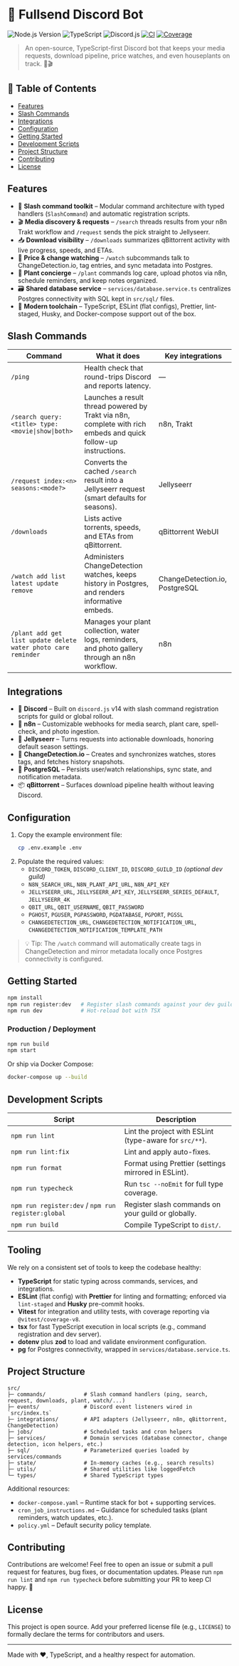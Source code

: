 # 🤖 Fullsend Discord Bot

![Node.js Version](https://img.shields.io/badge/node-%3E%3D20.10-43853d?logo=node.js&logoColor=white)
![TypeScript](https://img.shields.io/badge/TypeScript-5.x-3178c6?logo=typescript&logoColor=white)
![Discord.js](https://img.shields.io/badge/discord.js-14-5865f2?logo=discord&logoColor=white)
[![CI](https://github.com/lgarceau768/ts_discord_fullsend_bot/actions/workflows/ci.yml/badge.svg)](https://github.com/lgarceau768/ts_discord_fullsend_bot/actions/workflows/ci.yml)
[![Coverage](https://img.shields.io/badge/coverage-91%25-brightgreen)](#)

> An open-source, TypeScript-first Discord bot that keeps your media requests, download pipeline, price watches, and even houseplants on track. 🌱🎬

## 🧭 Table of Contents

- [Features](#features)
- [Slash Commands](#slash-commands)
- [Integrations](#integrations)
- [Configuration](#configuration)
- [Getting Started](#getting-started)
- [Development Scripts](#development-scripts)
- [Project Structure](#project-structure)
- [Contributing](#contributing)
- [License](#license)

## Features

- 🎯 **Slash command toolkit** – Modular command architecture with typed handlers (`SlashCommand`) and automatic registration scripts.
- 🎬 **Media discovery & requests** – `/search` threads results from your n8n Trakt workflow and `/request` sends the pick straight to Jellyseerr.
- 📥 **Download visibility** – `/downloads` summarizes qBittorrent activity with live progress, speeds, and ETAs.
- 👀 **Price & change watching** – `/watch` subcommands talk to ChangeDetection.io, tag entries, and sync metadata into Postgres.
- 🌿 **Plant concierge** – `/plant` commands log care, upload photos via n8n, schedule reminders, and keep notes organized.
- 🗃️ **Shared database service** – `services/database.service.ts` centralizes Postgres connectivity with SQL kept in `src/sql/` files.
- 🧰 **Modern toolchain** – TypeScript, ESLint (flat configs), Prettier, lint-staged, Husky, and Docker-compose support out of the box.

## Slash Commands

| Command                                                       | What it does                                                                                                   | Key integrations               |
| ------------------------------------------------------------- | -------------------------------------------------------------------------------------------------------------- | ------------------------------ |
| `/ping`                                                       | Health check that round-trips Discord and reports latency.                                                     | —                              |
| `/search query:<title> type:<movie\|show\|both>`              | Launches a result thread powered by Trakt via n8n, complete with rich embeds and quick follow-up instructions. | n8n, Trakt                     |
| `/request index:<n> seasons:<mode?>`                          | Converts the cached `/search` result into a Jellyseerr request (smart defaults for seasons).                   | Jellyseerr                     |
| `/downloads`                                                  | Lists active torrents, speeds, and ETAs from qBittorrent.                                                      | qBittorrent WebUI              |
| `/watch add list latest update remove`                        | Administers ChangeDetection watches, keeps history in Postgres, and renders informative embeds.                | ChangeDetection.io, PostgreSQL |
| `/plant add get list update delete water photo care reminder` | Manages your plant collection, water logs, reminders, and photo gallery through an n8n workflow.               | n8n                            |

## Integrations

- 🔌 **Discord** – Built on `discord.js` v14 with slash command registration scripts for guild or global rollout.
- 🤖 **n8n** – Customizable webhooks for media search, plant care, spell-check, and photo ingestion.
- 🍿 **Jellyseerr** – Turns requests into actionable downloads, honoring default season settings.
- 💾 **ChangeDetection.io** – Creates and synchronizes watches, stores tags, and fetches history snapshots.
- 🐘 **PostgreSQL** – Persists user/watch relationships, sync state, and notification metadata.
- 📦 **qBittorrent** – Surfaces download pipeline health without leaving Discord.

## Configuration

1. Copy the example environment file:
   ```bash
   cp .env.example .env
   ```
2. Populate the required values:
   - `DISCORD_TOKEN`, `DISCORD_CLIENT_ID`, `DISCORD_GUILD_ID` _(optional dev guild)_
   - `N8N_SEARCH_URL`, `N8N_PLANT_API_URL`, `N8N_API_KEY`
   - `JELLYSEERR_URL`, `JELLYSEERR_API_KEY`, `JELLYSEERR_SERIES_DEFAULT`, `JELLYSEERR_4K`
   - `QBIT_URL`, `QBIT_USERNAME`, `QBIT_PASSWORD`
   - `PGHOST`, `PGUSER`, `PGPASSWORD`, `PGDATABASE`, `PGPORT`, `PGSSL`
   - `CHANGEDETECTION_URL`, `CHANGEDETECTION_NOTIFICATION_URL`, `CHANGEDETECTION_NOTIFICATION_TEMPLATE_PATH`

> 💡 Tip: The `/watch` command will automatically create tags in ChangeDetection and mirror metadata locally once Postgres connectivity is configured.

## Getting Started

```bash
npm install
npm run register:dev   # Register slash commands against your dev guild
npm run dev            # Hot-reload bot with TSX
```

### Production / Deployment

```bash
npm run build
npm start
```

Or ship via Docker Compose:

```bash
docker-compose up --build
```

## Development Scripts

| Script                                             | Description                                             |
| -------------------------------------------------- | ------------------------------------------------------- |
| `npm run lint`                                     | Lint the project with ESLint (type-aware for `src/**`). |
| `npm run lint:fix`                                 | Lint and apply auto-fixes.                              |
| `npm run format`                                   | Format using Prettier (settings mirrored in ESLint).    |
| `npm run typecheck`                                | Run `tsc --noEmit` for full type coverage.              |
| `npm run register:dev` / `npm run register:global` | Register slash commands on your guild or globally.      |
| `npm run build`                                    | Compile TypeScript to `dist/`.                          |

## Tooling

We rely on a consistent set of tools to keep the codebase healthy:

- **TypeScript** for static typing across commands, services, and integrations.
- **ESLint** (flat config) with **Prettier** for linting and formatting; enforced via `lint-staged` and **Husky** pre-commit hooks.
- **Vitest** for integration and utility tests, with coverage reporting via `@vitest/coverage-v8`.
- **tsx** for fast TypeScript execution in local scripts (e.g., command registration and dev server).
- **dotenv** plus **zod** to load and validate environment configuration.
- **pg** for Postgres connectivity, wrapped in `services/database.service.ts`.

## Project Structure

```
src/
├─ commands/            # Slash command handlers (ping, search, request, downloads, plant, watch/...)
├─ events/              # Discord event listeners wired in `src/index.ts`
├─ integrations/        # API adapters (Jellyseerr, n8n, qBittorrent, ChangeDetection)
├─ jobs/                # Scheduled tasks and cron helpers
├─ services/            # Domain services (database connector, change detection, icon helpers, etc.)
├─ sql/                 # Parameterized queries loaded by services/commands
├─ state/               # In-memory caches (e.g., search results)
├─ utils/               # Shared utilities like loggedFetch
└─ types/               # Shared TypeScript types
```

Additional resources:

- `docker-compose.yaml` – Runtime stack for bot + supporting services.
- `cron_job_instructions.md` – Guidance for scheduled tasks (plant reminders, watch updates, etc.).
- `policy.yml` – Default security policy template.

## Contributing

Contributions are welcome! Feel free to open an issue or submit a pull request for features, bug fixes, or documentation updates. Please run `npm run lint` and `npm run typecheck` before submitting your PR to keep CI happy. 💪

## License

This project is open source. Add your preferred license file (e.g., `LICENSE`) to formally declare the terms for contributors and users.

---

Made with ❤️, TypeScript, and a healthy respect for automation.
